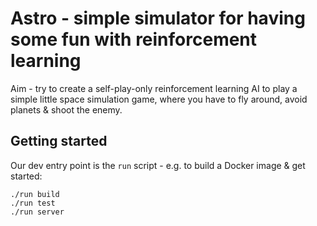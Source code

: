 # Astro - simple simulator for having some fun with reinforcement learning

Aim - try to create a self-play-only reinforcement learning AI to play a simple little space simulation game, where you have to fly around, avoid planets & shoot the enemy.

## Getting started

Our dev entry point is the `run` script - e.g. to build a Docker image & get started:

    ./run build
    ./run test
    ./run server
